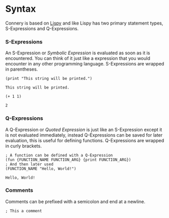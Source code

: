 # Syntax
Connery is based on [Lispy](http://www.buildyourownlisp.com/) and like Lispy has two primary statement types, S-Expressions and Q-Expressions.

### S-Expressions
An S-Expression or _Symbolic Expression_ is evaluated as soon as it is encountered. You can think of it just like a expression that you would encounter in any other programming language. S-Expressions are wrapped in parentheses.
```
(print "This string will be printed.")
```
```
This string will be printed.
```
```
(+ 1 1)
```
```
2
```

### Q-Expressions
A Q-Expression or _Quoted Expression_ is just like an S-Expression except it is not evaluated immediately, instead Q-Expressions can be saved for later evaluation, this is useful for defining functions. Q-Expressions are wrapped in curly brackets.
```
; A function can be defined with a Q-Expression
(fun {FUNCTION_NAME FUNCTION_ARG} {print FUNCTION_ARG})
; And then later used
(FUNCTION_NAME "Hello, World!")
```
```
Hello, World!
```

### Comments
Comments can be prefixed with a semicolon and end at a newline.
```
; This a comment
```